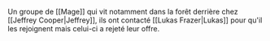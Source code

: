 Un groupe de [[Mage]] qui vit notamment dans la forêt derrière chez [[Jeffrey Cooper|Jeffrey]], ils ont contacté [[Lukas Frazer|Lukas]] pour qu'il les rejoignent mais celui-ci a rejeté leur offre.